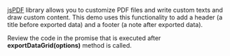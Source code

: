 <a href="https://github.com/parallax/jsPDF" target="_blank">jsPDF</a> library allows you to customize PDF files and write custom texts and draw custom content. This demo uses this functionality to add a header (a title before exported data) and a footer (a note after exported data).

Review the code in the promise that is executed after **exportDataGrid(options)** method is called.
